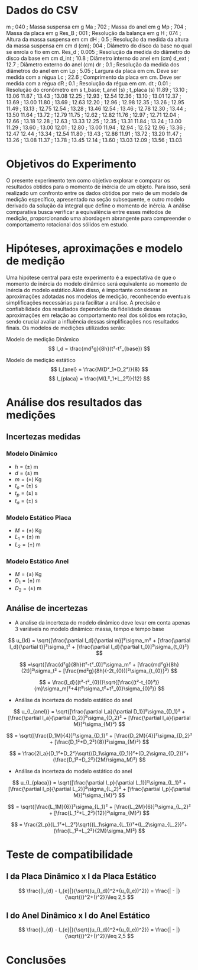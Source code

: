 # Dados do CSV

m     ; 040 ; Massa suspensa em g
Ma    ; 702 ; Massa do anel em g
Mp    ; 704 ; Massa da placa em g
Res_B ; 001 ; Resolução da balança em g
H     ; 074 ; Altura da massa suspensa em cm
dH    ; 0.5 ; Resolução da medida da altura da massa suspensa em cm
d (cm); 004 ; Diâmetro do disco da base no qual se enrola o fio em cm.
Res_d ; 0.005 ; Resolução da medida do diâmetro do disco da base em cm
d_int ; 10.8 ; Diâmetro interno do anel em (cm)
d_ext ; 12.7 ; Diâmetro externo do anel (cm)
dr    ; 0.1 ; Resolução da medida dos diâmetros do anel em cm
Lp    ; 5.05 ; Largura da placa em cm. Deve ser medida com a régua
Lc    ; 22.6 ; Comprimento da placa em cm. Deve ser medida com a régua
dR    ; 0.1 ; Resolução da régua em cm.
dt    ; 0.01 ; Resolução do cronômetro em s
t_base; t_anel (s) ; t_placa (s)
11.89 ; 13.10 ; 13.06
11.87 ; 13.43 ; 13.08
12.25 ; 12.93 ; 12.54
12.36 ; 13.10 ; 13.01
12.37 ; 13.69 ; 13.00
11.80 ; 13.69 ; 12.63
12.20 ; 12.96 ; 12.98
12.35 ; 13.26 ; 12.95
11.49 ; 13.13 ; 12.75
12.54 ; 13.28 ; 13.46
12.54 ; 13.46 ; 12.78
12.30 ; 13.44 ; 13.50
11.64 ; 13.72 ; 12.79
11.75 ; 12.62 ; 12.82
11.76 ; 12.97 ; 12.71
12.04 ; 12.66 ; 13.18
12.28 ; 12.63 ; 13.33
12.25 ; 12.35 ; 13.31
11.84 ; 13.24 ; 13.00
11.29 ; 13.60 ; 13.00
12.01 ; 12.80 ; 13.00
11.94 ; 12.94 ; 12.52
12.96 ; 13.36 ; 12.47
12.44 ; 13.34 ; 12.54
11.80 ; 13.43 ; 12.86
11.91 ; 13.72 ; 13.20
11.47 ; 13.26 ; 13.08
11.37 ; 13.78 ; 13.45
12.14 ; 13.60 ; 13.03
12.09 ; 13.56 ; 13.03
               

# Objetivos do Experimento

O presente experimento tem como objetivo explorar e comparar os resultados obtidos para o momento de inércia de um objeto. Para isso, será realizado um confronto entre os dados obtidos por meio de um modelo de medição específico, apresentado na seção subsequente, e outro modelo derivado da solução da integral que define o momento de inércia. A análise comparativa busca verificar a equivalência entre esses métodos de medição, proporcionando uma abordagem abrangente para compreender o comportamento rotacional dos sólidos em estudo.

# Hipóteses, aproximações e modelo de medição

Uma hipótese central para este experimento é a expectativa de que o momento de inércia do modelo dinâmico será equivalente ao momento de inércia do modelo estático.Além disso, é importante considerar as aproximações adotadas nos modelos de medição, reconhecendo eventuais simplificações necessárias para facilitar a análise. A precisão e confiabilidade dos resultados dependerão da fidelidade dessas aproximações em relação ao comportamento real dos sólidos em rotação, sendo crucial avaliar a influência dessas simplificações nos resultados finais. Os modelos de medições utilizados serão:

Modelo de medição Dinâmico
$$
I_d = \frac{md²g}{8h}(t²-t²_{base})
$$

Modelo de medição estático
$$
I_{anel} = \frac{M(D²_1+D_2²)}{8}
$$
$$
I_{placa} = \frac{M(L²_1+L_2²)}{12}
$$

# Análise dos resultados das medições

## Incertezas medidas
### Modelo Dinâmico

* $h = ( \pm )$ m
* $d = ( \pm )$ m
* $m = ( \pm )$ Kg
* $t_o = ( \pm )$ s
* $t_p = ( \pm )$ s
* $t_a = ( \pm )$ s

### Modelo Estático Placa
* $M = ( \pm )$ Kg
* $L_1 = ( \pm )$ m
* $L_2 = ( \pm )$ m

### Modelo Estático Anel
* $M = ( \pm )$ Kg
* $D_1 = ( \pm )$ m
* $D_2 = ( \pm )$ m


## Análise de incertezas


* A analise da incerteza do modelo dinâmico deve levar em conta apenas 3 variáveis no modelo dinâmico: massa, tempo e tempo base

$$
u_{Id} = \sqrt{[\frac{\partial I_d}{\partial m}]²\sigma_m² + [\frac{\partial I_d}{\partial t}]²\sigma_t² + [\frac{\partial I_d}{\partial t_0}]²\sigma_{t_0}²} 
$$

$$
=\sqrt{[\frac{d²g}{8h}(t²-t²_0)]²\sigma_m² + [\frac{md²g}{8h}(2t)]²\sigma_t² + [\frac{md²g}{8h}(-2t_{0})]²\sigma_{t_{0}}²}
$$

$$
= \frac{I_d}{(t²-t²_{0})}\sqrt{[\frac{(t²-t_{0}²)}{m}\sigma_m]²+4(t²\sigma_t²+t²_{0}\sigma_{0}²)}
$$

* Análise da incerteza do modelo estático do anel

$$
u_{I_{anel}} = \sqrt{[\frac{\partial I_a}{\partial D_1}]²\sigma_{D_1}² + [\frac{\partial I_a}{\partial D_2}]²\sigma_{D_2}² + [\frac{\partial I_a}{\partial M}]²\sigma_{M}²}
$$

$$
= \sqrt{[\frac{D_1M}{4}]²\sigma_{D_1}² + [\frac{D_2M}{4}]²\sigma_{D_2}² + [\frac{D_1²+D_2²}{8}]²\sigma_{M}²}
$$

$$
= \frac{2I_a}{D_1²+D_2²}\sqrt{(D_1\sigma_{D_1})²+(D_2\sigma_{D_2})²+(\frac{D_1²+D_2²}{2M}\sigma_M)²}
$$

* Análise da incerteza do modelo estático do anel

$$
u_{I_{placa}} = \sqrt{[\frac{\partial I_p}{\partial L_1}]²\sigma_{L_1}² + [\frac{\partial I_p}{\partial L_2}]²\sigma_{L_2}² + [\frac{\partial I_p}{\partial M}]²\sigma_{M}²}
$$

$$
= \sqrt{[\frac{L_1M}{6}]²\sigma_{L_1}² + [\frac{L_2M}{6}]²\sigma_{L_2}² + [\frac{L_1²+L_2²}{12}]²\sigma_{M}²}
$$

$$
= \frac{2I_p}{L_1²+L_2²}\sqrt{(L_1\sigma_{L_1})²+(L_2\sigma_{L_2})²+(\frac{L_1²+L_2²}{2M}\sigma_M)²}
$$

# Teste de compatibilidade

## I da Placa Dinâmico x I da Placa Estático

$$
\frac{|I_{d} - I_{e}|}{\sqrt{(u_{I_d})^2+(u_{I_e})^2}} = \frac{| - |}{\sqrt{()^2+()^2}}\leq 2,5
$$

## I do Anel Dinâmico x I do Anel Estático

$$
\frac{|I_{d} - I_{e}|}{\sqrt{(u_{I_d})^2+(u_{I_e})^2}} = \frac{| - |}{\sqrt{()^2+()^2}}\leq 2,5
$$

# Conclusões
